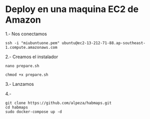 # Deploy en una maquina EC2 de Amazon

1.- Nos conectamos
```
ssh -i "miubuntuone.pem" ubuntu@ec2-13-212-71-88.ap-southeast-1.compute.amazonaws.com
```

2.- Creamos el instalador

```
nano prepare.sh
```

```
chmod +x prepare.sh
```

3.- Lanzamos

4.-

```
git clone https://github.com/alpeza/habmaps.git
cd habmaps
sudo docker-compose up -d
```
